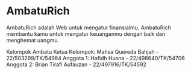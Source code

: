 # AmbatuRich
AmbatuRich adalah Web untuk mengatur finansialmu. AmbatuRich membantu kamu untuk mengatur keuanganmu dengan baik dan menghemat uangmu.

Kelompok Ambatu
Ketua Kelompok: Mahsa Quereda Bahjah - 22/503299/TK/54984
Anggota 1: Hafidh Husna - 22/498640/TK/54706
Anggota 2: Brian Tirafi Aufauzan - 22/497916/TK/54592
